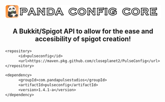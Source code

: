 <h2 align="center">
<br>
<img src="Images/Logo.png" alt="Panda Spigot Core" width="600">
<br>
<br>
A Bukkit/Spigot API to allow for the ease and accesibility of spigot creation!
<br>
</h2>

```
<repository>
      <id>pulseconfig</id>
      <url>https://maven.pkg.github.com/closeplanet2/PulseConfig</url>
</repository>
```

```
<dependency>
      <groupId>com.pandapulsestudios</groupId>
      <artifactId>pulseconfig</artifactId>
      <version>1.4.1-a</version>
</dependency>
```
